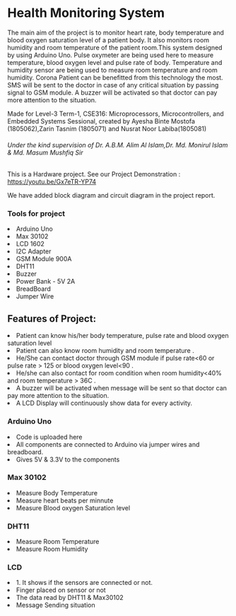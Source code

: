 # Health Monitoring System
The main aim of the project is to monitor heart rate, body temperature and blood oxygen saturation level of a patient body. It also monitors room humidity and room temperature of the patient room.This system designed by using Arduino Uno. Pulse oxymeter are being used here to measure temperature, blood oxygen level and pulse rate of body.  Temperature and humidity sensor are being used to measure room temperature and room humidity. Corona Patient can be benefitted from this technology  the most. SMS will be sent  to the doctor in case of any critical situation by passing signal to GSM module. A buzzer will be activated so that doctor can pay more attention to the situation.


Made for Level-3 Term-1,
CSE316: Microprocessors, Microcontrollers, and Embedded Systems Sessional,
created by  Ayesha Binte Mostofa (1805062),Zarin Tasnim (1805071) and Nusrat Noor Labiba(1805081) 
###### Under the kind supervision of Dr. A.B.M. Alim Al Islam,Dr. Md. Monirul Islam & Md. Masum Mushfiq Sir 
 
This is a Hardware project. See our Project Demonstration : https://youtu.be/Gx7eTR-YP74

We have added block diagram and circuit diagram in the project report. 

### Tools for project
<li>Arduino Uno</li>
<li>Max 30102</li>
<li>LCD 1602</li>
<li>I2C Adapter</li>
<li>GSM Module 900A</li>
<li>DHT11</li>
<li>Buzzer</li>
<li>Power Bank - 5V 2A </li>
<li>BreadBoard</li>
<li>Jumper Wire</li>



<h2>Features of Project: </h2>
<li> Patient can know his/her body temperature, pulse rate and blood oxygen saturation level</li>
<li> Patient can also know room humidity and room temperature .</li>
<li> He/She can contact doctor through GSM module if pulse rate<60 or pulse rate > 125 or blood oxygen level<90 .</li>
<li> He/she can also contact for room condition when room humidity<40% and room temperature > 36C .</li>
<li> A buzzer will be activated when message will be sent so that doctor can pay more attention to the situation.</li>
 <li> A LCD Display will continuously show data for every activity.</li>
 
 <h3>Arduino Uno</h3>
 <li> Code is uploaded here</li>
 <li> All components are connected to Arduino via jumper wires and breadboard.</li>
 <li> Gives 5V & 3.3V to the components</li>
 
 <h3>Max 30102</h3>
 <li> Measure Body Temperature</li>
 <li> Measure heart beats per minnute</li>
 <li>  Measure Blood oxygen Saturation level</li>
 
 <h3>DHT11</h3>
 <li>Measure Room Temperature</li>
 <li>Measure Room Humidity</li>
 
<h3>LCD</h3>
<li>1. It shows if the sensors are connected or not. </li>
<li>Finger placed on sensor or not</li>
<li>The data read by DHT11 & Max30102 </li>
<li>Message Sending situation</li>
